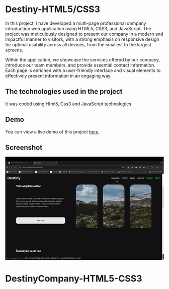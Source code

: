 <h1> Destiny-HTML5/CSS3 </h1>

In this project, I have developed a multi-page professional company introduction web application using HTML5, CSS3, and JavaScript. The project was meticulously designed to present our company in a modern and impactful manner to visitors, with a strong emphasis on responsive design for optimal usability across all devices, from the smallest to the largest screens.

Within the application, we showcase the services offered by our company, introduce our team members, and provide essential contact information. Each page is enriched with a user-friendly interface and visual elements to effectively present information in an engaging way.


<h2> The technologies used in the project </h2>

It was coded using Html5, Css3 and JavaScript technologies.

<h2> Demo </h2>

You can view a live demo of this project [here](https://destinyht.netlify.app ).

<h2> Screenshot </h2>

![](screen.gif)
# DestinyCompany-HTML5-CSS3
